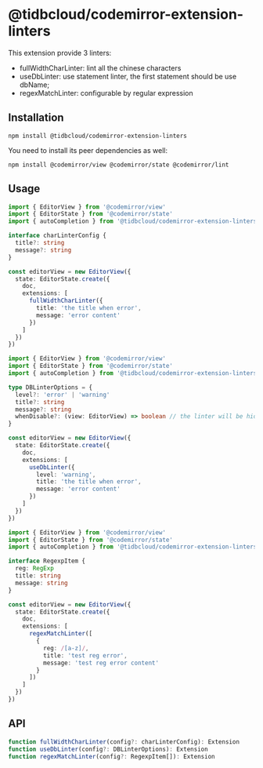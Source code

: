# @tidbcloud/codemirror-extension-linters

This extension provide 3 linters:

- fullWidthCharLinter: lint all the chinese characters
- useDbLinter: use statement linter, the first statement should be use dbName;
- regexMatchLinter: configurable by regular expression

## Installation

```shell
npm install @tidbcloud/codemirror-extension-linters
```

You need to install its peer dependencies as well:

```shell
npm install @codemirror/view @codemirror/state @codemirror/lint
```

## Usage

```ts
import { EditorView } from '@codemirror/view'
import { EditorState } from '@codemirror/state'
import { autoCompletion } from '@tidbcloud/codemirror-extension-linters'

interface charLinterConfig {
  title?: string
  message?: string
}

const editorView = new EditorView({
  state: EditorState.create({
    doc,
    extensions: [
      fullWidthCharLinter({
        title: 'the title when error',
        message: 'error content'
      })
    ]
  })
})
```

```ts
import { EditorView } from '@codemirror/view'
import { EditorState } from '@codemirror/state'
import { autoCompletion } from '@tidbcloud/codemirror-extension-linters'

type DBLinterOptions = {
  level?: 'error' | 'warning'
  title?: string
  message?: string
  whenDisable?: (view: EditorView) => boolean // the linter will be hidden when return false
}

const editorView = new EditorView({
  state: EditorState.create({
    doc,
    extensions: [
      useDbLinter({
        level: 'warning',
        title: 'the title when error',
        message: 'error content'
      })
    ]
  })
})
```

```ts
import { EditorView } from '@codemirror/view'
import { EditorState } from '@codemirror/state'
import { autoCompletion } from '@tidbcloud/codemirror-extension-linters'

interface RegexpItem {
  reg: RegExp
  title: string
  message: string
}

const editorView = new EditorView({
  state: EditorState.create({
    doc,
    extensions: [
      regexMatchLinter([
        {
          reg: /[a-z]/,
          title: 'test reg error',
          message: 'test reg error content'
        }
      ])
    ]
  })
})
```

## API

```ts
function fullWidthCharLinter(config?: charLinterConfig): Extension
function useDbLinter(config?: DBLinterOptions): Extension
function regexMatchLinter(config?: RegexpItem[]): Extension
```
